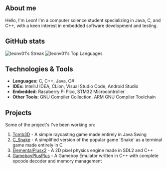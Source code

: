 ## About me
Hello, I'm Leon! I'm a computer science student specializing in Java, C, and C++, with a keen interest in embedded software development and testing.

## GitHub stats
![leonv01's Streak](https://github-readme-streak-stats.herokuapp.com/?user=leonv01&theme=dracula&hide_border=false)
![leonv01's Top Languages](https://github-readme-stats.vercel.app/api/top-langs/?username=leonv01&theme=dracula&show_icons=true&hide_border=false&layout=compact)

## Technologies & Tools
- **Languages:** C, C++, Java, C#
- **IDEs:** IntelliJ IDEA, CLion, Visual Studio Code, Android Studio
- **Embedded:** Raspberry Pi Pico, STM32 Microcontroller
- **Other Tools:** GNU Compiler Collection, ARM GNU Compiler Toolchain

## Projects
Some of the project's I've been working on:
1. [Tomb3D](https://github.com/leonv01/Tomb3D) - A simple raycasting game made entirely in Java Swing
2. [C_Snake](https://github.com/leonv01/C_Snake) - A simplified version of the popular game 'Snake' as a terminal game made entirely in C
3. [ElementalPlusx2](https://github.com/leonv01/ElementalPlusx2) - A 2D pixel physics engine made in SDL2 and C++
4. [GameboyPlusPlus](https://github.com/leonv01/GameboyPlusPlus) - A Gameboy Emulator written in C++ with complete opcode decoder and memory management
